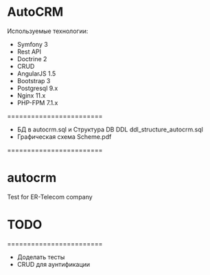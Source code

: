 
AutoCRM
========================
Используемые технологии:
- Symfony 3
- Rest API
- Doctrine 2
- CRUD
- AngularJS 1.5
- Bootstrap 3
- Postgresql 9.x
- Nginx 11.x
- PHP-FPM 7.1.x


========================

- БД в autocrm.sql и Структура DB DDL ddl_structure_autocrm.sql
- Графическая схема Scheme.pdf

========================

# autocrm
Test for ER-Telecom company

# TODO

========================

- Доделать тесты
- CRUD для аунтификации